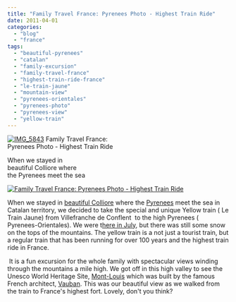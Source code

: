 ```yaml
---
title: "Family Travel France: Pyrenees Photo - Highest Train Ride"
date: 2011-04-01
categories: 
  - "blog"
  - "france"
tags: 
  - "beautiful-pyrenees"
  - "catalan"
  - "family-excursion"
  - "family-travel-france"
  - "highest-train-ride-france"
  - "le-train-jaune"
  - "mountain-view"
  - "pyrenees-orientales"
  - "pyrenees-photo"
  - "pyrenees-view"
  - "yellow-train"
---
```


[![IMG_5843](https://pub-ac94b3f306b24c0dba4238943c97f2e1.r2.dev/6a00e5502a95078833014e604e9489970c.jpg "IMG_5843")](https://pub-ac94b3f306b24c0dba4238943c97f2e1.r2.dev/6a00e5502a95078833014e604e9489970c.jpg) Family Travel France:  
Pyrenees Photo - Highest Train Ride  
  
When we stayed in  
beautiful Colliore where  
the Pyrenees meet the sea 

<!--more-->

[![Family Travel France:  Pyrenees Photo - Highest Train Ride](https://pub-ac94b3f306b24c0dba4238943c97f2e1.r2.dev/6a00e5502a950788330147e3a9920d970b.jpg "Family Travel France:  Pyrenees Photo - Highest Train Ride")](https://pub-ac94b3f306b24c0dba4238943c97f2e1.r2.dev/6a00e5502a950788330147e3a9920d970b.jpg)  
  
  

When we stayed in [beautiful Colliore](http://soultravelers3new.local/2010/07/colliore-france-on-bastille-day-family-travel-pyrennees-catalonia-beautiful-village-on-the-med-sea.html "beautiful  Colliore") where the [Pyrenees](http://en.wikipedia.org/wiki/Pyrenees "Pyrenees") meet the sea in Catalan territory, we decided to take the special and unique Yellow train ( Le Train Jaune) from Villefranche de Conflent  to the high Pyrenees ( Pyrenees-Orientales). We were t[here in July](http://soultravelers3new.local/2010/08/beach-fun-french-riviera-style-france-family-travel-bucket-and-spades-provence-south-of-france.html "French Riviera vacation"), but there was still some snow on the tops of the mountains. The yellow train is a not just a tourist train, but a regular train that has been running for over 100 years and the highest train ride in France. 

 It is a fun excursion for the whole family with spectacular views winding through the mountains a mile high. We got off in this high valley to see the Unesco World Heritage Site, [Mont-Louis](http://en.wikipedia.org/wiki/Mont-Louis "Mont-Louis") which was built by the famous French architect, [Vauban](http://en.wikipedia.org/wiki/Vauban "Vauban"). This was our beautiful view as we walked from the train to France's highest fort. Lovely, don't you think?
